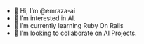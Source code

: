 - 👋 Hi, I’m @emraza-ai
- 👀 I’m interested in AI.
- 🌱 I’m currently learning Ruby On Rails
- 💞️ I’m looking to collaborate on AI Projects.

<!---
emraza-ai/emraza-ai is a ✨ special ✨ repository because its `README.md` (this file) appears on your GitHub profile.
You can click the Preview link to take a look at your changes.
--->
